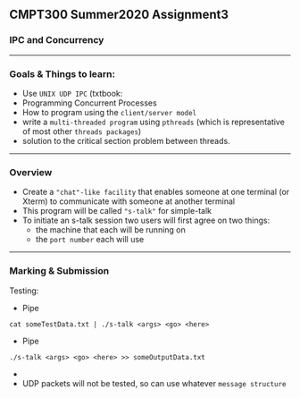 ## CMPT300 Summer2020 Assignment3
### IPC and Concurrency 
---
### Goals & Things to learn:
- Use `UNIX UDP IPC` (txtbook: 
- Programming Concurrent Processes
- How to program using the `client/server model`
- write a `multi-threaded program` using `pthreads` (which is representative of most other `threads packages`)
- solution to the critical section problem between threads.
---

### Overview
- Create a `"chat"-like facility` that enables someone at one terminal (or Xterm) to communicate with someone at another terminal
- This program will be called `"s-talk"` for simple-talk
- To initiate an s-talk session two users will first agree on two things:
  - the machine that each will be running on
  - the `port number` each will use
  
  
  
---
### Marking & Submission
Testing: 
- Pipe
```shell
cat someTestData.txt | ./s-talk <args> <go> <here>
```
- Pipe
```shell
./s-talk <args> <go> <here> >> someOutputData.txt
```
  - 
- UDP packets will not be tested, so can use whatever `message structure` 
